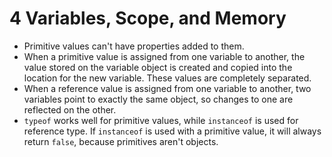 # 4 Variables, Scope, and Memory
* Primitive values can't have properties added to them.
* When a primitive value is assigned from one variable to another, the value stored on the variable object is created and copied into the location for the new variable. These values are completely separated.
* When a reference value is assigned from one variable to another, two variables point to exactly the same object, so changes to one are reflected on the other.
* `typeof` works well for primitive values, while `instanceof` is used for reference type. If `instanceof` is used with a primitive value, it will always return `false`, because primitives aren't objects.
